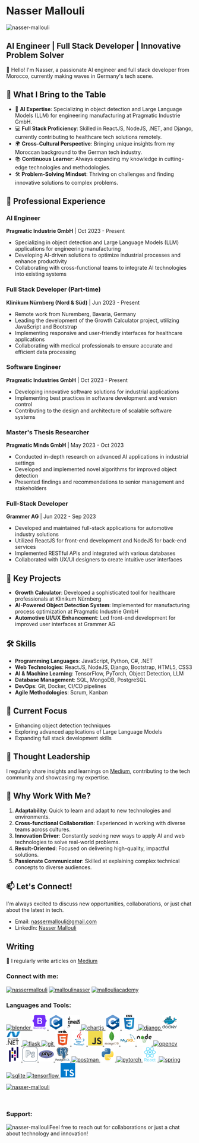 # Nasser Mallouli
<p align="left"> <img src="https://komarev.com/ghpvc/?username=nasser-mallouli&label=Profile%20views&color=0e75b6&style=flat" alt="nasser-mallouli" /> </p>

## AI Engineer | Full Stack Developer | Innovative Problem Solver

👋 Hello! I'm Nasser, a passionate AI engineer and full stack developer from Morocco, currently making waves in Germany's tech scene.

## 🚀 What I Bring to the Table

- 🧠 **AI Expertise**: Specializing in object detection and Large Language Models (LLM) for engineering manufacturing at Pragmatic Industrie GmbH.
- 💻 **Full Stack Proficiency**: Skilled in ReactJS, NodeJS, .NET, and Django, currently contributing to healthcare tech solutions remotely.
- 🌍 **Cross-Cultural Perspective**: Bringing unique insights from my Moroccan background to the German tech industry.
- 📚 **Continuous Learner**: Always expanding my knowledge in cutting-edge technologies and methodologies.
- 🛠️ **Problem-Solving Mindset**: Thriving on challenges and finding innovative solutions to complex problems.

## 💼 Professional Experience

### AI Engineer
**Pragmatic Industrie GmbH** | Oct 2023 - Present
- Specializing in object detection and Large Language Models (LLM) applications for engineering manufacturing
- Developing AI-driven solutions to optimize industrial processes and enhance productivity
- Collaborating with cross-functional teams to integrate AI technologies into existing systems

### Full Stack Developer (Part-time)
**Klinikum Nürnberg (Nord & Süd)** | Jun 2023 - Present
- Remote work from Nuremberg, Bavaria, Germany
- Leading the development of the Growth Calculator project, utilizing JavaScript and Bootstrap
- Implementing responsive and user-friendly interfaces for healthcare applications
- Collaborating with medical professionals to ensure accurate and efficient data processing

### Software Engineer
**Pragmatic Industries GmbH** | Oct 2023 - Present
- Developing innovative software solutions for industrial applications
- Implementing best practices in software development and version control
- Contributing to the design and architecture of scalable software systems

### Master's Thesis Researcher
**Pragmatic Minds GmbH** | May 2023 - Oct 2023
- Conducted in-depth research on advanced AI applications in industrial settings
- Developed and implemented novel algorithms for improved object detection
- Presented findings and recommendations to senior management and stakeholders

### Full-Stack Developer
**Grammer AG** | Jun 2022 - Sep 2023
- Developed and maintained full-stack applications for automotive industry solutions
- Utilized ReactJS for front-end development and NodeJS for back-end services
- Implemented RESTful APIs and integrated with various databases
- Collaborated with UX/UI designers to create intuitive user interfaces

## 🌟 Key Projects

- **Growth Calculator**: Developed a sophisticated tool for healthcare professionals at Klinikum Nürnberg
- **AI-Powered Object Detection System**: Implemented for manufacturing process optimization at Pragmatic Industrie GmbH
- **Automotive UI/UX Enhancement**: Led front-end development for improved user interfaces at Grammer AG

## 🛠 Skills

- **Programming Languages**: JavaScript, Python, C#, .NET
- **Web Technologies**: ReactJS, NodeJS, Django, Bootstrap, HTML5, CSS3
- **AI & Machine Learning**: TensorFlow, PyTorch, Object Detection, LLM
- **Database Management**: SQL, MongoDB, PostgreSQL
- **DevOps**: Git, Docker, CI/CD pipelines
- **Agile Methodologies**: Scrum, Kanban


## 🌱 Current Focus

- Enhancing object detection techniques
- Exploring advanced applications of Large Language Models
- Expanding full stack development skills

## 📝 Thought Leadership

I regularly share insights and learnings on [Medium](https://mallouliacademy.medium.com/), contributing to the tech community and showcasing my expertise.

## 🤝 Why Work With Me?

1. **Adaptability**: Quick to learn and adapt to new technologies and environments.
2. **Cross-functional Collaboration**: Experienced in working with diverse teams across cultures.
3. **Innovation Driver**: Constantly seeking new ways to apply AI and web technologies to solve real-world problems.
4. **Result-Oriented**: Focused on delivering high-quality, impactful solutions.
5. **Passionate Communicator**: Skilled at explaining complex technical concepts to diverse audiences.

## 📫 Let's Connect!

I'm always excited to discuss new opportunities, collaborations, or just chat about the latest in tech.

- Email: nassermallouli@gmail.com
- LinkedIn: [Nasser Mallouli](https://www.linkedin.com/in/nassermallouli/)
  
## Writing

📝 I regularly write articles on [Medium](https://mallouliacademy.medium.com/)

<h3 align="left">Connect with me:</h3>
<p align="left">
<a href="https://linkedin.com/in/nassermallouli" target="blank"><img align="center" src="https://raw.githubusercontent.com/rahuldkjain/github-profile-readme-generator/master/src/images/icons/Social/linked-in-alt.svg" alt="nassermallouli" height="30" width="40" /></a>
<a href="https://instagram.com/malloulinasser" target="blank"><img align="center" src="https://raw.githubusercontent.com/rahuldkjain/github-profile-readme-generator/master/src/images/icons/Social/instagram.svg" alt="malloulinasser" height="30" width="40" /></a>
<a href="https://medium.com/mallouliacademy" target="blank"><img align="center" src="https://raw.githubusercontent.com/rahuldkjain/github-profile-readme-generator/master/src/images/icons/Social/medium.svg" alt="mallouliacademy" height="30" width="40" /></a>
</p>

<h3 align="left">Languages and Tools:</h3>
<p align="left"> <a href="https://www.blender.org/" target="_blank" rel="noreferrer"> <img src="https://download.blender.org/branding/community/blender_community_badge_white.svg" alt="blender" width="40" height="40"/> </a> <a href="https://getbootstrap.com" target="_blank" rel="noreferrer"> <img src="https://raw.githubusercontent.com/devicons/devicon/master/icons/bootstrap/bootstrap-plain-wordmark.svg" alt="bootstrap" width="40" height="40"/> </a> <a href="https://www.cprogramming.com/" target="_blank" rel="noreferrer"> <img src="https://raw.githubusercontent.com/devicons/devicon/master/icons/c/c-original.svg" alt="c" width="40" height="40"/> </a> <a href="https://canvasjs.com" target="_blank" rel="noreferrer"> <img src="https://raw.githubusercontent.com/Hardik0307/Hardik0307/master/assets/canvasjs-charts.svg" alt="canvasjs" width="40" height="40"/> </a> <a href="https://www.chartjs.org" target="_blank" rel="noreferrer"> <img src="https://www.chartjs.org/media/logo-title.svg" alt="chartjs" width="40" height="40"/> </a> <a href="https://www.w3schools.com/cpp/" target="_blank" rel="noreferrer"> <img src="https://raw.githubusercontent.com/devicons/devicon/master/icons/cplusplus/cplusplus-original.svg" alt="cplusplus" width="40" height="40"/> </a> <a href="https://www.w3schools.com/css/" target="_blank" rel="noreferrer"> <img src="https://raw.githubusercontent.com/devicons/devicon/master/icons/css3/css3-original-wordmark.svg" alt="css3" width="40" height="40"/> </a> <a href="https://www.djangoproject.com/" target="_blank" rel="noreferrer"> <img src="https://cdn.worldvectorlogo.com/logos/django.svg" alt="django" width="40" height="40"/> </a> <a href="https://www.docker.com/" target="_blank" rel="noreferrer"> <img src="https://raw.githubusercontent.com/devicons/devicon/master/icons/docker/docker-original-wordmark.svg" alt="docker" width="40" height="40"/> </a> <a href="https://dotnet.microsoft.com/" target="_blank" rel="noreferrer"> <img src="https://raw.githubusercontent.com/devicons/devicon/master/icons/dot-net/dot-net-original-wordmark.svg" alt="dotnet" width="40" height="40"/> </a> <a href="https://flask.palletsprojects.com/" target="_blank" rel="noreferrer"> <img src="https://www.vectorlogo.zone/logos/pocoo_flask/pocoo_flask-icon.svg" alt="flask" width="40" height="40"/> </a> <a href="https://git-scm.com/" target="_blank" rel="noreferrer"> <img src="https://www.vectorlogo.zone/logos/git-scm/git-scm-icon.svg" alt="git" width="40" height="40"/> </a> <a href="https://www.w3.org/html/" target="_blank" rel="noreferrer"> <img src="https://raw.githubusercontent.com/devicons/devicon/master/icons/html5/html5-original-wordmark.svg" alt="html5" width="40" height="40"/> </a> <a href="https://www.java.com" target="_blank" rel="noreferrer"> <img src="https://raw.githubusercontent.com/devicons/devicon/master/icons/java/java-original.svg" alt="java" width="40" height="40"/> </a> <a href="https://developer.mozilla.org/en-US/docs/Web/JavaScript" target="_blank" rel="noreferrer"> <img src="https://raw.githubusercontent.com/devicons/devicon/master/icons/javascript/javascript-original.svg" alt="javascript" width="40" height="40"/> </a> <a href="https://www.mongodb.com/" target="_blank" rel="noreferrer"> <img src="https://raw.githubusercontent.com/devicons/devicon/master/icons/mongodb/mongodb-original-wordmark.svg" alt="mongodb" width="40" height="40"/> </a> <a href="https://www.mysql.com/" target="_blank" rel="noreferrer"> <img src="https://raw.githubusercontent.com/devicons/devicon/master/icons/mysql/mysql-original-wordmark.svg" alt="mysql" width="40" height="40"/> </a> <a href="https://nodejs.org" target="_blank" rel="noreferrer"> <img src="https://raw.githubusercontent.com/devicons/devicon/master/icons/nodejs/nodejs-original-wordmark.svg" alt="nodejs" width="40" height="40"/> </a> <a href="https://opencv.org/" target="_blank" rel="noreferrer"> <img src="https://www.vectorlogo.zone/logos/opencv/opencv-icon.svg" alt="opencv" width="40" height="40"/> </a> <a href="https://pandas.pydata.org/" target="_blank" rel="noreferrer"> <img src="https://raw.githubusercontent.com/devicons/devicon/2ae2a900d2f041da66e950e4d48052658d850630/icons/pandas/pandas-original.svg" alt="pandas" width="40" height="40"/> </a> <a href="https://www.photoshop.com/en" target="_blank" rel="noreferrer"> <img src="https://raw.githubusercontent.com/devicons/devicon/master/icons/photoshop/photoshop-line.svg" alt="photoshop" width="40" height="40"/> </a> <a href="https://www.php.net" target="_blank" rel="noreferrer"> <img src="https://raw.githubusercontent.com/devicons/devicon/master/icons/php/php-original.svg" alt="php" width="40" height="40"/> </a> <a href="https://www.postgresql.org" target="_blank" rel="noreferrer"> <img src="https://raw.githubusercontent.com/devicons/devicon/master/icons/postgresql/postgresql-original-wordmark.svg" alt="postgresql" width="40" height="40"/> </a> <a href="https://postman.com" target="_blank" rel="noreferrer"> <img src="https://www.vectorlogo.zone/logos/getpostman/getpostman-icon.svg" alt="postman" width="40" height="40"/> </a> <a href="https://www.python.org" target="_blank" rel="noreferrer"> <img src="https://raw.githubusercontent.com/devicons/devicon/master/icons/python/python-original.svg" alt="python" width="40" height="40"/> </a> <a href="https://pytorch.org/" target="_blank" rel="noreferrer"> <img src="https://www.vectorlogo.zone/logos/pytorch/pytorch-icon.svg" alt="pytorch" width="40" height="40"/> </a> <a href="https://reactjs.org/" target="_blank" rel="noreferrer"> <img src="https://raw.githubusercontent.com/devicons/devicon/master/icons/react/react-original-wordmark.svg" alt="react" width="40" height="40"/> </a> <a href="https://spring.io/" target="_blank" rel="noreferrer"> <img src="https://www.vectorlogo.zone/logos/springio/springio-icon.svg" alt="spring" width="40" height="40"/> </a> <a href="https://www.sqlite.org/" target="_blank" rel="noreferrer"> <img src="https://www.vectorlogo.zone/logos/sqlite/sqlite-icon.svg" alt="sqlite" width="40" height="40"/> </a> <a href="https://www.tensorflow.org" target="_blank" rel="noreferrer"> <img src="https://www.vectorlogo.zone/logos/tensorflow/tensorflow-icon.svg" alt="tensorflow" width="40" height="40"/> </a> <a href="https://www.typescriptlang.org/" target="_blank" rel="noreferrer"> <img src="https://raw.githubusercontent.com/devicons/devicon/master/icons/typescript/typescript-original.svg" alt="typescript" width="40" height="40"/> </a> </p>



<p align="left"> <a href="https://github.com/ryo-ma/github-profile-trophy"><img src="https://github-profile-trophy.vercel.app/?username=nasser-mallouli" alt="nasser-mallouli" /></a> </p>

<p align="left"> <a href="https://twitter.com/" target="blank"><img src="https://img.shields.io/twitter/follow/?logo=twitter&style=for-the-badge" alt="" /></a> </p>

<h3 align="left">Support:</h3>
<p><img align="left" src="https://github-readme-stats.vercel.app/api/top-langs?username=nasser-mallouli&show_icons=true&locale=en&layout=compact" alt="nasser-mallouli" /></p>


Feel free to reach out for collaborations or just a chat about technology and innovation!
